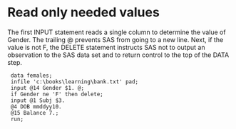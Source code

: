 #                  Read only needed values

The first INPUT statement reads a single column to determine the value of Gender. The trailing @ prevents SAS from going to a new line. Next, if the value is not F, the DELETE statement instructs SAS not to output an observation to the SAS data set and to return control to the top of the DATA step. 

```SAS
 data females; 
 infile 'c:\books\learning\bank.txt' pad; 
 input @14 Gender $1. @; 
 if Gender ne 'F' then delete; 
 input @1 Subj $3. 
 @4 DOB mmddyy10. 
 @15 Balance 7.; 
 run; 
```